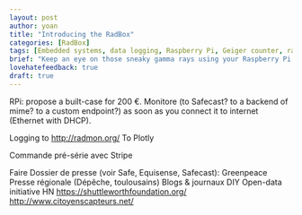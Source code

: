```yaml
---
layout: post
author: yoan
title: "Introducing the RadBox"
categories: [RadBox]
tags: [Embedded systems, data logging, Raspberry Pi, Geiger counter, radiation]
brief: "Keep an eye on those sneaky gamma rays using your Raspberry Pi."
lovehatefeedback: true
draft: true
---
```


RPi: propose a built-case for 200 €. Monitore (to Safecast? to a backend of mime? to a custom endpoint?) as soon as you connect it to internet (Ethernet with DHCP).

Logging to http://radmon.org/
To Plotly

Commande pré-série avec Stripe

Faire Dossier de presse (voir Safe, Equisense, Safecast):
Greenpeace
Presse régionale (Dépêche, toulousains)
Blogs & journaux DIY
Open-data initiative
HN
https://shuttleworthfoundation.org/
http://www.citoyenscapteurs.net/
